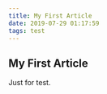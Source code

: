 ```yaml
---
title: My First Article
date: 2019-07-29 01:17:59
tags: test
---
```


## My First Article

Just for test.
